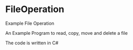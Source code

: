 # FileOperation
Example File Operation

An Example Program to read, copy, move and delete a file

The code is written in C#

